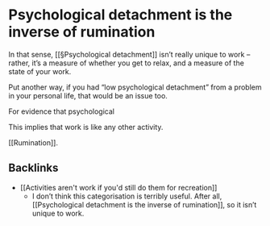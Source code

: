# Psychological detachment is the inverse of rumination
In that sense, [[§Psychological detachment]] isn’t really unique to work – rather, it’s a measure of whether you get to relax, and a measure of the state of your work.

Put another way, if you had “low psychological detachment” from a problem in your personal life, that would be an issue too. 

For evidence that psychological 

This implies that work is like any other activity.

[[Rumination]].

## Backlinks
* [[Activities aren't work if you'd still do them for recreation]]
	* I don’t think this categorisation is terribly useful. After all, [[Psychological detachment is the inverse of rumination]], so it isn’t unique to work. 

<!-- #p1 -->

<!-- {BearID:2A555EFC-E2F3-4ED6-AF4F-BB115FE6CC96-968-000002D8477A0E40} -->
